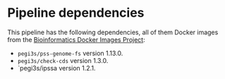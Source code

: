 # Pipeline dependencies

This pipeline has the following dependencies, all of them  Docker images from the [Bioinformatics Docker Images Project](https://pegi3s.github.io/dockerfiles/):
- `pegi3s/pss-genome-fs` version 1.13.0.
- `pegi3s/check-cds` version 1.3.0.
- `pegi3s/ipssa version 1.2.1.

